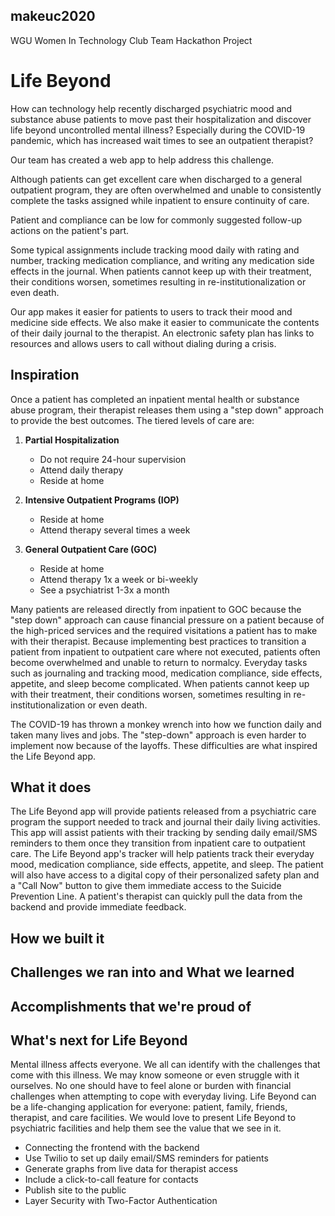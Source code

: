 ## makeuc2020
WGU Women In Technology Club Team Hackathon Project  

# Life Beyond
  
How can technology help recently discharged psychiatric mood and substance abuse patients to move past their hospitalization and discover life beyond uncontrolled mental illness?  Especially during the COVID-19 pandemic, which has increased wait times to see an outpatient therapist?

Our team has created a web app to help address this challenge.

Although patients can get excellent care when discharged to a  general outpatient program, they are often overwhelmed and unable to consistently complete the tasks assigned while inpatient to ensure continuity of care.  

Patient and compliance can be low for commonly suggested follow-up actions on the patient's part.  

Some typical assignments include tracking mood daily with rating and number, tracking medication compliance, and writing any medication side effects in the journal.  When patients cannot keep up with their treatment, their conditions worsen, sometimes resulting in re-institutionalization or even death. 

Our app makes it easier for patients to users to track their mood and medicine side effects. We also make it easier to communicate the contents of their daily journal to the therapist. An electronic safety plan has links to resources and allows users to call without dialing during a crisis. 

## Inspiration

Once a patient has completed an inpatient mental health or substance abuse program, their therapist releases them using a "step down" approach to provide the best outcomes. The tiered levels of care are: 

1) **Partial Hospitalization** 
      <ul>
      <li>Do not require 24-hour supervision</li>
      <li>Attend daily therapy</li>
      <li>Reside at home</li>
     </ul>

2) **Intensive Outpatient Programs (IOP)** 
      <ul>
      <li>Reside at home</li>
      <li>Attend therapy several times a week</li>
     </ul>

3) **General Outpatient Care (GOC)** 
      <ul>
      <li>Reside at home</li>
      <li>Attend therapy 1x a week or bi-weekly</li>
      <li>See a psychiatrist 1-3x a month</li>
     </ul>

Many patients are released directly from inpatient to GOC because the  "step down" approach can cause financial pressure on a patient because of the high-priced services and the required visitations a patient has to make with their therapist. Because implementing best practices to transition a patient from inpatient to outpatient care where not executed, patients often become overwhelmed and unable to return to normalcy. Everyday tasks such as journaling and tracking mood, medication compliance, side effects, appetite, and sleep become complicated. When patients cannot keep up with their treatment, their conditions worsen, sometimes resulting in re-institutionalization or even death.

The COVID-19 has thrown a monkey wrench into how we function daily and taken many lives and jobs. The "step-down" approach is even harder to implement now because of the layoffs. These difficulties are what inspired the Life Beyond app. 

## What it does

The Life Beyond app will provide patients released from a psychiatric care program the support needed to track and journal their daily living activities. This app will assist patients with their tracking by sending daily email/SMS reminders to them once they transition from inpatient care to outpatient care. The Life Beyond app's tracker will help patients track their everyday mood, medication compliance, side effects, appetite, and sleep. The patient will also have access to a digital copy of their personalized safety plan and a "Call Now" button to give them immediate access to the Suicide Prevention Line. A patient's therapist can quickly pull the data from the backend and provide immediate feedback. 

## How we built it

## Challenges we ran into and What we learned



## Accomplishments that we're proud of


## What's next for Life Beyond

Mental illness affects everyone. We all can identify with the challenges that come with this illness. We may know someone or even struggle with it ourselves. No one should have to feel alone or burden with financial challenges when attempting to cope with everyday living. Life Beyond can be a life-changing application for everyone: patient, family, friends, therapist, and care facilities. We would love to present Life Beyond to psychiatric facilities and help them see the value that we see in it.   
<ul>
      <li>Connecting the frontend with the backend</li>
      <li>Use Twilio to set up daily email/SMS reminders for patients</li>
      <li>Generate graphs from live data for therapist access</li>
      <li>Include a click-to-call feature for contacts</li>
      <li>Publish site to the public</li>
      <li>Layer Security with Two-Factor Authentication</li>
     </ul>
